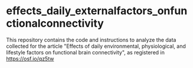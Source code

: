 # effects_daily_externalfactors_onfunctionalconnectivity
This repository contains the code and instructions to analyze the data collected for the article "Effects of daily environmental, physiological, and lifestyle factors on functional brain connectivity", as registered in https://osf.io/qz5tw
